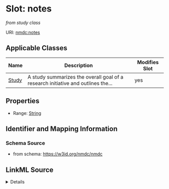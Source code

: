 # Slot: notes


_from study class_



URI: [nmdc:notes](https://w3id.org/nmdc/notes)



<!-- no inheritance hierarchy -->




## Applicable Classes

| Name | Description | Modifies Slot |
| --- | --- | --- |
[Study](Study.md) | A study summarizes the overall goal of a research initiative and outlines the... |  yes  |







## Properties

* Range: [String](String.md)





## Identifier and Mapping Information







### Schema Source


* from schema: https://w3id.org/nmdc/nmdc




## LinkML Source

<details>
```yaml
name: notes
description: from study class
from_schema: https://w3id.org/nmdc/nmdc
rank: 1000
alias: notes
domain_of:
- Study
range: string

```
</details>